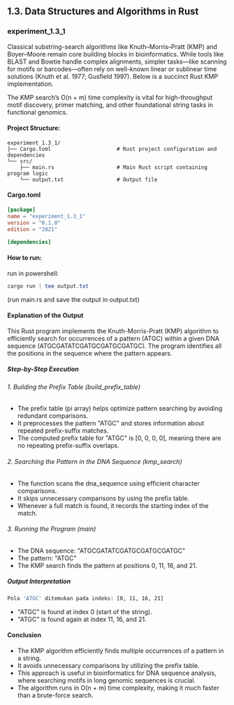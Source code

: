 ## 1.3. Data Structures and Algorithms in Rust

### experiment_1.3_1

Classical substring-search algorithms like Knuth–Morris–Pratt (KMP) and Boyer–Moore remain core building blocks in bioinformatics. While tools like BLAST and Bowtie handle complex alignments, simpler tasks—like scanning for motifs or barcodes—often rely on well-known linear or sublinear time solutions (Knuth et al. 1977; Gusfield 1997). Below is a succinct Rust KMP implementation.

The KMP search’s O(n + m) time complexity is vital for high-throughput motif discovery, primer matching, and other foundational string tasks in functional genomics.

#### Project Structure:

```plaintext
experiment_1.3_1/
├── Cargo.toml                     # Rust project configuration and dependencies
└── src/
    ├── main.rs                    # Main Rust script containing program logic
    └── output.txt                 # Output file
```

#### Cargo.toml

```toml
[package]
name = "experiment_1.3_1"
version = "0.1.0"
edition = "2021"

[dependencies]

```

#### How to run:

run in powershell:

```powershell
cargo run | tee output.txt
```

(run main.rs and save the output in output.txt)
  

#### Explanation of the Output
This Rust program implements the Knuth-Morris-Pratt (KMP) algorithm to efficiently search for occurrences of a pattern (ATGC) within a given DNA sequence (ATGCGATATCGATGCGATGCGATGC). The program identifies all the positions in the sequence where the pattern appears.

##### Step-by-Step Execution

###### 1. Building the Prefix Table (build_prefix_table)

* The prefix table (pi array) helps optimize pattern searching by avoiding redundant comparisons.
* It preprocesses the pattern "ATGC" and stores information about repeated prefix-suffix matches.
* The computed prefix table for "ATGC" is [0, 0, 0, 0], meaning there are no repeating prefix-suffix overlaps.

###### 2. Searching the Pattern in the DNA Sequence (kmp_search)

* The function scans the dna_sequence using efficient character comparisons.
* It skips unnecessary comparisons by using the prefix table.
* Whenever a full match is found, it records the starting index of the match.

###### 3. Running the Program (main)

* The DNA sequence: "ATGCGATATCGATGCGATGCGATGC"
* The pattern: "ATGC"
* The KMP search finds the pattern at positions 0, 11, 16, and 21.

##### Output Interpretation

```sh
Pola 'ATGC' ditemukan pada indeks: [0, 11, 16, 21]
```

* "ATGC" is found at index 0 (start of the string).
* "ATGC" is found again at index 11, 16, and 21.
  
#### Conclusion
* The KMP algorithm efficiently finds multiple occurrences of a pattern in a string.
* It avoids unnecessary comparisons by utilizing the prefix table.
* This approach is useful in bioinformatics for DNA sequence analysis, where searching motifs in long genomic sequences is crucial.
* The algorithm runs in O(n + m) time complexity, making it much faster than a brute-force search.
